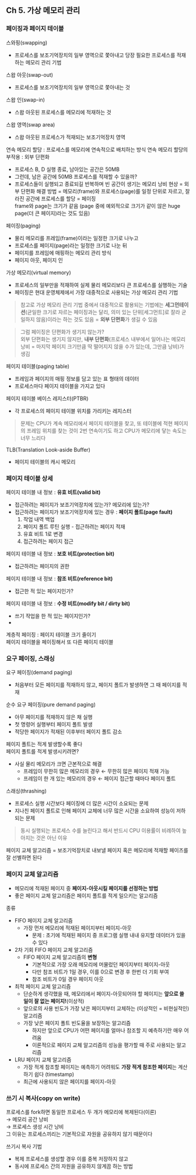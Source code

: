 ## Ch 5. 가상 메모리 관리

### 페이징과 페이지 테이블
스와핑(swapping)
- 프로세스를 보조기억장치의 일부 영역으로 쫓아내고 당장 필요한 프로세스를 적재하는 메모리 관리 기법

스왑 아웃(swap-out)
- 프로세스를 보조기억장치의 일부 영역으로 쫓아내는 것

스왑 인(swap-in)
- 스왑 아웃된 프로세스를 메모리에 적재하는 것

스왑 영역(swap area)
- 스왑 아웃된 프로세스가 적재되는 보조기억장치 영역

연속 메모리 할당 : 프로세스를 메모리에 연속적으로 배치하는 방식
연속 메모리 할당의 부작용 : 외부 단편화
- 프로세스 B, D 실행 종료, 남아있는 공간은 50MB
- 그런데, 남은 공간에 50MB 프로세스를 적재할 수 있을까?
- 프로세스들이 실행되고 종료되길 반복하며 빈 공간이 생기는 메모리 낭비 현상 = 외부 단편화
해결 방법 = 메모리(frame)와 프로세스(page)를 일정 단위로 자르고, 잘라진 공간에 프로세스를 할당 = 페이징<br>
frame와 page는 크기가 같음 (page 중에 예외적으로 크기가 같이 않은 huge page(더 큰 페이지)라는 것도 있음)

페이징(paging)
- 물리 메모리를 프레임(frame)이라는 일정한 크기로 나누고
- 프로세스를 페이지(page)라는 일정한 크기로 나눈 뒤
- 페이지를 프레임에 매핑하는 메모리 관리 방식
- 페이지 아웃, 페이지 인

가상 메모리(virtual memory)
- 프로세스의 일부만을 적재하여 실제 물리 메모리보다 큰 프로세스를 실행하는 기술
- 페이징은 현대 운영체제에서 가장 대중적으로 사용되는 가상 메모리 관리 기법
> 참고로 가상 메모리 관리 기법 중에서 대중적으로 활용되는 기법에는 **세그먼테이션**(균일한 크기로 자르는 페이징과는 달리, 의미 있는 단위[세그먼트]로 잘라 균일하지 않음)이라는 하는 것도 있음 = **외부 단편화**가 생길 수 있음

> 그럼 페이징은 단편화가 생기지 않는가?<br> 
> 외부 단편화는 생기지 않지만, **내부 단편화**(프로세스 내부에서 일어나는 메모리 낭비 = 마지막 페이지 크기만큼 딱 떨어지지 않을 수가 있는데, 그만큼 낭비)가 생김

페이지 테이블(paging table)
- 프레임과 페이지의 매핑 정보를 담고 있는 표 형태의 데이터
- 프로세스마다 페이지 테이블을 가지고 있다

페이지 테이블 베이스 레지스터(PTBR)
- 각 프로세스의 페이지 테이블 위치를 가리키는 레지스터
> 문제는 CPU가 계속 메모리에서 페이지 테이블을 찾고, 또 테이블에 적현 페이지의 프레임 위치를 찾는 것이 2번 연속이기도 하고 CPU가 메모리에 닿는 속도는 너무 느리다

TLB(Translation Look-aside Buffer)
- 페이지 테이블의 캐시 메모리

### 페이지 테이블 상세
페이지 테이블 내 정보 : **유효 비트(valid bit)**
- 접근하려는 페이지가 보조기억장치에 있는가? 메모리에 있는가?
- 접근하려는 페이지가 보조기억장치에 있는 경우 : **페이지 폴트(page fault)**
    1. 작업 내역 백업
    2. 페이지 폴트 루틴 실행 - 접근하려는 페이지 적재
    3. 유효 비트 1로 변경
    4. 접근하려는 페이지 접근

페이지 테이블 내 정보 : **보호 비트(protection bit)**
- 접근하려는 페이지의 권한

페이지 테이블 내 정보 : **참조 비트(reference bit)**
- 접근한 적 있는 페이지인가?

페이지 테이블 내 정보 : **수정 비트(modify bit / dirty bit)**
- 쓰기 작업을 한 적 있는 페이지인가?
- 
계층적 페이징 : 페이지 테이블 크기 줄이기<br>
페이지 테이블을 페이징해서 또 다른 페이지 테이블

### 요구 페이징, 스래싱
요구 페이징(demand paging)
- 처음부터 모든 페이지를 적재하지 않고, 페이지 폴트가 발생하면 그 때 페이지를 적재

순수 요구 페이징(pure demand paging)
- 아무 페이지를 적재하지 않은 채 실행
- 첫 명령어 실행부터 페이지 폴트 발생
- 적당한 페이지가 적재된 이후부터 페이지 폴트 감소

페이지 폴트는 적게 발생할수록 좋다<br>
페이지 폴트를 적게 발생시키려면?
- 사실 물리 메모리가 크면 근본적으로 해결
    - 프레임이 무한히 많은 메모리의 경우 ← 무한히 많은 페이지 적재 가능
    - 프레임이 한 개 있는 메모리의 경우 ← 페이지 접근할 때마다 페이지 폴트

스래싱(thrashing)
- 프로세스 실행 시간보다 페이징에 더 많은 시간이 소요되는 문제
- 지나친 페이지 폴트로 인해 페이지 교체에 너무 많은 시간을 소요하여 성능이 저하되는 문제

> 동시 실행되는 프로세스 수를 늘린다고 해서 반드시 CPU 이용률이 비례하여 높아지는 것은 아닌 이유

페이지 교체 알고리즘 = 보조기억장치로 내보낼 페이지 혹은 메모리에 적재할 페이즈를 잘 선별하면 된다

### 페이지 교체 알고리즘
- 메모리에 적재된 페이지 중 **페이지-아웃시킬 페이지를 선정하는 방법**
- 좋은 페이지 교체 알고리즘은 페이지 폴트를 적게 일으키는 알고리즘

종류
- FIFO 페이지 교체 알고리즘
    - 가장 먼저 메모리에 적재된 페이지부터 페이지-아웃
        - 문제 : 초기에 적재된 페이지 중 프로그램 실행 내내 유지할 데이터가 있을 수 있다
- 2차 기회 FIFO 페이지 교체 알고리즘
    - FIFO 페이지 교체 알고리즘의 **변형**
        - 기본적으로 가장 오래 메모리에 머물렀던 페이지부터 페이지-아웃
        - 다만 참조 비트가 1일 경우, 이를 0으로 변경 후 한번 더 기회 부여
        - 참조 비트가 0일 경우 페이지 아웃
- 최적 페이지 교체 알고리즘
    - 단순하게 생각했을 때, 메모리에서 페이지-아웃되어야 할 페이지는 **앞으로 쓸 일이 잘 없는 페이지!**(이상적)
    - 앞으로의 사용 빈도가 가장 낮은 페이지부터 교체하는 (이상적인 = 비현실적인) 알고리즘
    - 가장 낮은 페이지 폴트 빈도율을 보장하는 알고리즘
        - 하지만 앞으로 CPU가 어떤 페이지를 얼마나 참조할 지 예측하기란 매우 어려움
        - 이론적으로 페이지 교체 알고리즘의 성능을 평가할 때 주로 사용되는 알고리즘
- LRU 페이지 교체 알고리즘
    - 가장 적게 참조할 페이지는 예측하기 어려워도 **가장 적게 참조한 페이지**는 계산하기 쉽다 (timestamp)
    - 최근에 사용되지 않은 페이지를 페이지-아웃

### 쓰기 시 복사(copy on write)
프로세스를 fork하면 동일한 프로세스 두 개가 메모리에 복제된다(이론)<br>
→ 메모리 공간 낭비<br>
→ 프로세스 생성 시간 낭비<br>
그 이유는 프로세스끼리는 기본적으로 자원을 공유하지 않기 때문이다

쓰기시 복사 기법
- 복제 프로세스를 생성할 경우 이를 중복 저장하지 않고
- 동시에 프로세스 간의 자원을 공유하지 않게끔 하는 방법